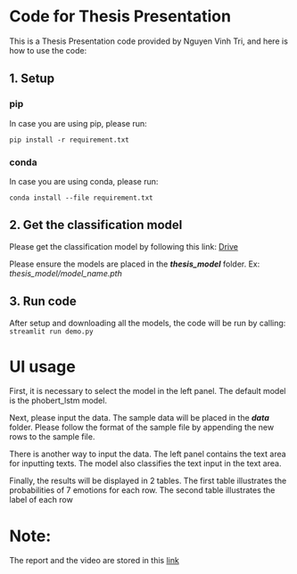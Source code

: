 # Code for Thesis Presentation
This is a Thesis Presentation code provided by Nguyen Vinh Tri, and here is how to use the code:
## 1. Setup
### pip
In case you are using pip, please run: 

```pip install -r requirement.txt```

### conda
In case you are using conda, please run:

``` conda install --file requirement.txt ```
## 2. Get the classification model
Please get the classification model by following this link: [Drive](https://drive.google.com/drive/folders/1ytZLckHCX0BNCf6YhrdKVjTxxwQT4Zsl?usp=sharing)

Please ensure the models are placed in the ***thesis_model*** folder. Ex: *thesis_model/model_name.pth*
## 3. Run code
After setup and downloading all the models, the code will be run by calling: ```streamlit run demo.py```

# UI usage
First, it is necessary to select the model in the left panel. The default model is the phobert_lstm model. 

Next, please input the data. The sample data will be placed in the ***data*** folder. Please follow the format of the sample file by appending the new rows to the sample file. 

There is another way to input the data. The left panel contains the text area for inputting texts. The model also classifies the text input in the text area. 

Finally, the results will be displayed in 2 tables. The first table illustrates the probabilities of 7 emotions for each row. The second table illustrates the label of each row
# Note:
The report and the video are stored in this [link](https://drive.google.com/drive/folders/1GucSh8c4J6cgqT-683ICTOHJr9AxxHjp?usp=sharing)
